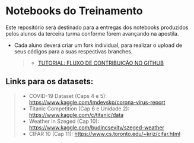 # Notebooks do Treinamento
Este repositório será destinado para a entregas dos notebooks produzidos pelos alunos da terceira turma conforme forem avançando na apostila.
* Cada aluno deverá criar um fork individual, para realizar o upload de seus códigos para a suas respectivas branches.
  > - [TUTORIAL: FLUXO DE CONTRIBUIÇÃO NO GITHUB](https://github.com/NIAS-IA-UFV/treinamento_turma3/issues/3)

## Links para os datasets:
  >- COVID-19 Dataset (Caps 4 e 5): https://www.kaggle.com/imdevskp/corona-virus-report
  >- Titanic Competition (Cap 6 e Unidade 2): https://www.kaggle.com/c/titanic/data
  >- Weather in Szeged (Cap 10): https://www.kaggle.com/budincsevity/szeged-weather
  >- CIFAR 10 (Cap 11): https://www.cs.toronto.edu/~kriz/cifar.html
